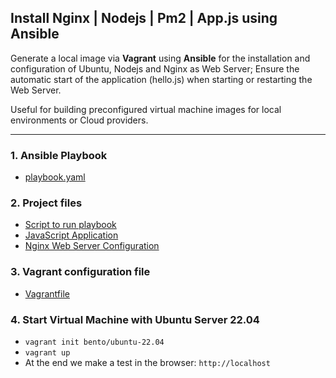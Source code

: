 ## Install Nginx | Nodejs | Pm2 | App.js using Ansible

Generate a local image via **Vagrant** using **Ansible** for the installation and configuration of Ubuntu, Nodejs and Nginx as Web Server; Ensure the automatic start of the application (hello.js) when starting or restarting the Web Server.

Useful for building preconfigured virtual machine images for local environments or Cloud providers.

---

### 1. Ansible Playbook
   - [playbook.yaml](files/playbook.yaml)

### 2. Project files
   - [Script to run playbook](run_ansible.sh)
   - [JavaScript Application](files/hello.js)
   - [Nginx Web Server Configuration](files/nginx.conf)
  
### 3. Vagrant configuration file
   - [Vagrantfile](Vagrantfile)

### 4. Start Virtual Machine with Ubuntu Server 22.04
   - `vagrant init bento/ubuntu-22.04`
   - `vagrant up`
   - At the end we make a test in the browser: `http://localhost`